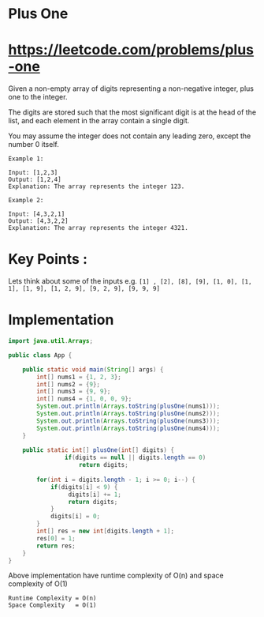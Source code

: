 # Plus One
# https://leetcode.com/problems/plus-one

Given a non-empty array of digits representing a non-negative integer, plus one to the integer.

The digits are stored such that the most significant digit is at the head of the list, and each element in the array contain a single digit.

You may assume the integer does not contain any leading zero, except the number 0 itself.

```
Example 1:

Input: [1,2,3]
Output: [1,2,4]
Explanation: The array represents the integer 123.

Example 2:

Input: [4,3,2,1]
Output: [4,3,2,2]
Explanation: The array represents the integer 4321.
```
# Key Points :
Lets think about some of the inputs e.g. `[1] , [2], [8], [9], [1, 0], [1, 1], [1, 9], [1, 2, 9], [9, 2, 9], [9, 9, 9]`

# Implementation

```java
import java.util.Arrays;

public class App {

	public static void main(String[] args) {
		int[] nums1 = {1, 2, 3};
		int[] nums2 = {9};
		int[] nums3 = {9, 9};
		int[] nums4 = {1, 0, 0, 9};
		System.out.println(Arrays.toString(plusOne(nums1)));
		System.out.println(Arrays.toString(plusOne(nums2)));
		System.out.println(Arrays.toString(plusOne(nums3)));
		System.out.println(Arrays.toString(plusOne(nums4)));
	}
	
	public static int[] plusOne(int[] digits) {
                if(digits == null || digits.length == 0)
                    return digits;
            
		for(int i = digits.length - 1; i >= 0; i--) {
			if(digits[i] < 9) {
			     digits[i] += 1;
			     return digits;
			}
			digits[i] = 0;
		}
		int[] res = new int[digits.length + 1];
		res[0] = 1;
		return res;
	}
}
```
Above implementation have runtime complexity of O(n) and space complexity of O(1)
```
Runtime Complexity = O(n)
Space Complexity   = O(1)
```

